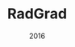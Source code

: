 ---
layout: project
type: project
published: true
image: images/radgrad.png
title: RadGrad
permalink: projects/radgrad
date: 2016
labels:
  - Meteor
  - Semantic UI
summary: A social network, degree planner, and community engagement platform for computer science students.
projecturl: http://radgrad.org/
---